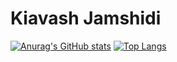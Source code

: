 # Kiavash Jamshidi
[![Anurag's GitHub stats](https://github-readme-stats.vercel.app/api?username=KiavashJamshidi&theme=tokyonight&hide=prs&count_private=true&include_all_commits=true)](https://github.com/anuraghazra/github-readme-stats) 
[![Top Langs](https://github-readme-stats.vercel.app/api/top-langs/?username=KiavashJamshidi&layout=compact&langs_count=7&hide=html,ANTLR,shell,jasmin,makefile&theme=algolia)](https://github.com/anuraghazra/github-readme-stats)
